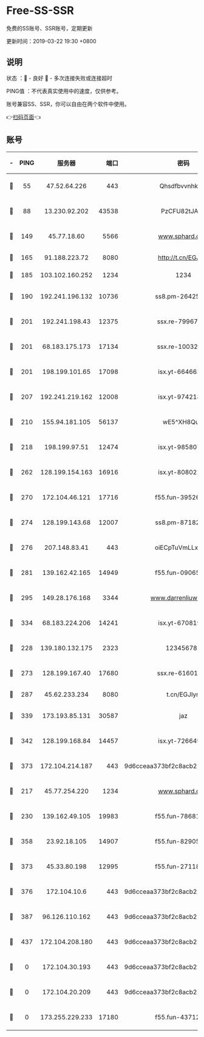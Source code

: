 # Free-SS-SSR

免费的SS账号、SSR账号，定期更新

更新时间：2019-03-22 19:30 +0800

## 说明

状态     ：🙂 - 良好 🙁 - 多次连接失败或连接超时

PING值   ：不代表真实使用中的速度，仅供参考。

账号兼容SS、SSR，你可以自由在两个软件中使用。

👉[扫码页面](https://liesauer.github.io/Free-SS-SSR/)👈

## 账号

|-|PING|服务器|端口|密码|加密方式|区域|
|:----:|:----:|:-----:|-----:|:----:|:----:|:----:|
|🙂|55|47.52.64.226|443|Qhsdfbvvnhkm1|aes-256-cfb|HK|
|🙂|88|13.230.92.202|43538|PzCFU82tJAdZ|aes-256-cfb|JP|
|🙂|149|45.77.18.60|5566|www.sphard.com|aes-256-cfb|JP|
|🙂|165|91.188.223.72|8080|http://t.cn/EGJIyrl|rc4-md5|RU|
|🙂|185|103.102.160.252|1234|1234|rc4-md5|JP|
|🙂|190|192.241.196.132|10736|ss8.pm-26425369|aes-256-cfb|US|
|🙂|201|192.241.198.43|12375|ssx.re-79967299|aes-256-cfb|US|
|🙂|201|68.183.175.173|17134|ssx.re-10032791|aes-256-cfb|US|
|🙂|201|198.199.101.65|17098|isx.yt-66466374|aes-256-cfb|US|
|🙂|207|192.241.219.162|12008|isx.yt-97421893|aes-256-cfb|US|
|🙂|210|155.94.181.105|56137|wE5^XH8Quw|aes-256-cfb|US|
|🙂|218|198.199.97.51|12474|isx.yt-98580755|aes-256-cfb|US|
|🙂|262|128.199.154.163|16916|isx.yt-80802221|aes-256-cfb|SG|
|🙂|270|172.104.46.121|17716|f55.fun-39526771|aes-256-cfb|SG|
|🙂|274|128.199.143.68|12007|ss8.pm-87182779|aes-256-cfb|SG|
|🙂|276|207.148.83.41|443|oiECpTuVmLLxk4Ts|aes-256-cfb|AU|
|🙂|281|139.162.42.165|14949|f55.fun-09065498|aes-256-cfb|SG|
|🙂|295|149.28.176.168|3344|www.darrenliuwei.com|aes-256-cfb|AU|
|🙂|334|68.183.224.206|14241|isx.yt-67081924|aes-256-cfb|SG|
|🙂|228|139.180.132.175|2323|123456789|aes-256-cfb|SG|
|🙂|273|128.199.167.40|17680|ssx.re-61601620|aes-256-cfb|SG|
|🙂|287|45.62.233.234|8080|t.cn/EGJIyrl|rc4-md5|CA|
|🙂|339|173.193.85.131|30587|jaz|aes-256-cfb|US|
|🙂|342|128.199.168.84|14457|isx.yt-72664924|aes-256-cfb|SG|
|🙂|373|172.104.214.187|443|9d6cceaa373bf2c8acb22e60b6a58be6|aes-256-cfb|US|
|🙁|217|45.77.254.220|1234|www.sphard.com|aes-256-cfb|SG|
|🙁|230|139.162.49.105|19983|f55.fun-78681793|aes-256-cfb|SG|
|🙁|358|23.92.18.105|14907|f55.fun-82905672|aes-256-cfb|US|
|🙁|373|45.33.80.198|12995|f55.fun-27118272|aes-256-cfb|US|
|🙁|376|172.104.10.6|443|9d6cceaa373bf2c8acb22e60b6a58be6|aes-256-cfb|US|
|🙁|387|96.126.110.162|443|9d6cceaa373bf2c8acb22e60b6a58be6|aes-256-cfb|US|
|🙁|437|172.104.208.180|443|9d6cceaa373bf2c8acb22e60b6a58be6|aes-256-cfb|US|
|🙁|0|172.104.30.193|443|9d6cceaa373bf2c8acb22e60b6a58be6|aes-256-cfb|US|
|🙁|0|172.104.20.209|443|9d6cceaa373bf2c8acb22e60b6a58be6|aes-256-cfb|US|
|🙁|0|173.255.229.233|17180|f55.fun-43712198|aes-256-cfb|US|
